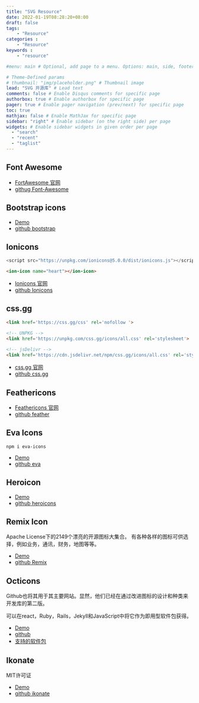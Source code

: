 ```yaml
---
title: "SVG Resource"
date: 2022-01-19T08:28:20+08:00
draft: false
tags: 
    - "Resource"
categories :                             
    - "Resource"
keywords :                                 
    - "resource"

#menu: main # Optional, add page to a menu. Options: main, side, footer

# Theme-Defined params
# thumbnail: "img/placeholder.png" # Thumbnail image
lead: "SVG 开源库" # Lead text
comments: false # Enable Disqus comments for specific page
authorbox: true # Enable authorbox for specific page
pager: true # Enable pager navigation (prev/next) for specific page
toc: true 
mathjax: false # Enable MathJax for specific page
sidebar: "right" # Enable sidebar (on the right side) per page
widgets: # Enable sidebar widgets in given order per page
  - "search"
  - "recent"
  - "taglist"
---
```


## Font Awesome

+ [FortAwesome 官网](https://fontawesome.com/)
+ [githug Font-Awesome](https://github.com/FortAwesome/Font-Awesome)

## Bootstrap icons

+ [Demo](https://icons.getbootstrap.com/)
+ [github bootstrap](https://github.com/twbs/icons)

## Ionicons

```js
<script src="https://unpkg.com/ionicons@5.0.0/dist/ionicons.js"></script>
```

```html
<ion-icon name="heart"></ion-icon>
```

+ [Ionicons 官网](https://ionic.io/ionicons)
+ [github Ionicons](https://github.com/ionic-team/ionicons)

## css.gg

```html
<link href='https://css.gg/css' rel='nofollow '>
```

```html
<!-- UNPKG -->
<link href='https://unpkg.com/css.gg/icons/all.css' rel='stylesheet'>
 
<!-- jsDelivr -->
<link href='https://cdn.jsdelivr.net/npm/css.gg/icons/all.css' rel='stylesheet'>
```

+ [css.gg 官网](https://css.gg/)
+ [github css.gg](https://github.com/astrit/css.gg)

## Feathericons

+ [Feathericons 官网](https://feathericons.com/)
+ [github feather](https://github.com/feathericons/feather)

## Eva Icons

```shell
npm i eva-icons
```

+ [Demo](https://akveo.github.io/eva-icons/#/)
+ [github eva](https://github.com/akveo/eva-icons)

## Heroicon

+ [Demo](https://heroicons.dev/)
+ [github heroicons](https://github.com/tailwindlabs/heroicons)


## Remix Icon

Apache License下的2149个漂亮的开源图标大集合。
有各种各样的图标可供选择，例如业务，通讯，财务，地图等等。

+ [Demo](https://remixicon.com/)
+ [github Remix](https://github.com/Remix-Design/remixicon)

## Octicons
Github也将其用于其主要网站。显然，他们已经在通过改进图标的设计和种类来开发库的第二版。

可以在react，Ruby，Rails，Jekyll和JavaScript中将它作为即用型软件包获得。

+ [Demo](https://primer.style/octicons/)
+ [github](https://github.com/primer/octicons)
+ [支持的软件包](https://octicons-git-v2-primer.vercel.app/octicons/packages)

## Ikonate

MIT许可证

+ [Demo](https://ikonate.com/)
+ [github ikonate](https://github.com/mikolajdobrucki/ikonate)


